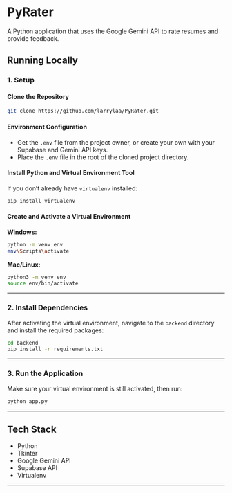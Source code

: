 # PyRater

A Python application that uses the Google Gemini API to rate resumes and provide feedback.


## Running Locally

### 1. Setup

#### Clone the Repository

```bash
git clone https://github.com/larrylaa/PyRater.git
```

#### Environment Configuration

- Get the `.env` file from the project owner, or create your own with your Supabase and Gemini API keys.
- Place the `.env` file in the root of the cloned project directory.

#### Install Python and Virtual Environment Tool

If you don’t already have `virtualenv` installed:

```bash
pip install virtualenv
```

#### Create and Activate a Virtual Environment

**Windows:**
```bash
python -m venv env
env\Scripts\activate
```

**Mac/Linux:**
```bash
python3 -m venv env
source env/bin/activate
```

---

### 2. Install Dependencies

After activating the virtual environment, navigate to the `backend` directory and install the required packages:

```bash
cd backend
pip install -r requirements.txt
```

---

### 3. Run the Application

Make sure your virtual environment is still activated, then run:

```bash
python app.py
```
---

## Tech Stack

- Python
- Tkinter
- Google Gemini API
- Supabase API
- Virtualenv
---
